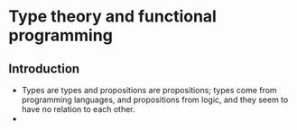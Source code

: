 # Type theory and functional programming


## Introduction

- Types are types and propositions are propositions; types come from programming languages, and propositions from logic, and they seem to have no relation to each other.
- 